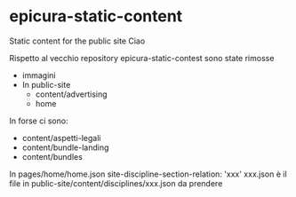 # epicura-static-content

Static content for the public site
Ciao

Rispetto al vecchio repository epicura-static-contest sono state rimosse

- immagini
- In public-site
  - content/advertising
  - home

In forse ci sono:

- content/aspetti-legali
- content/bundle-landing
- content/bundles

In pages/home/home.json
site-discipline-section-relation: 'xxx' xxx.json è il file in public-site/content/disciplines/xxx.json da prendere
